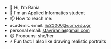 - 👋 Hi, I’m Rania
- 🌱 I'm an Applied Informatics student
- 📫 How to reach me:
-   academic email: iis23066@uom.edu.gr
-   personal email: stavrirania@gmail.com
- 😄 Pronouns: she/her
- ⚡ Fun fact: I also like drawing realistic portraits

<!---
raniaSt/raniaSt is a ✨ special ✨ repository because its `README.md` (this file) appears on your GitHub profile.
You can click the Preview link to take a look at your changes.
--->
